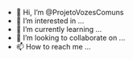 - 👋 Hi, I’m @ProjetoVozesComuns
- 👀 I’m interested in ...
- 🌱 I’m currently learning ...
- 💞️ I’m looking to collaborate on ...
- 📫 How to reach me ...

<!---
ProjetoVozesComuns/ProjetoVozesComuns is a ✨ special ✨ repository because its `README.md` (this file) appears on your GitHub profile.
You can click the Preview link to take a look at your changes.
--->
